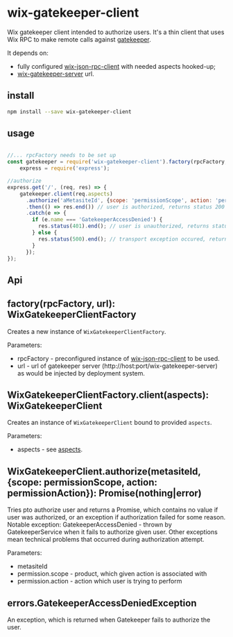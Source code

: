 # wix-gatekeeper-client

Wix gatekeeper client intended to authorize users. It's a thin client that uses Wix RPC to make remote calls against [gatekeeper](https://github.com/wix-private/authorization/tree/master/gatekeeper-server). 

It depends on:
 - fully configured [wix-json-rpc-client](../rpc/wix-json-rpc-client) with needed aspects hooked-up;
 - [wix-gatekeeper-server](https://github.com/wix-private/authorization/tree/master/gatekeeper-server) url.

## install

```bash
npm install --save wix-gatekeeper-client
```

## usage

```js

//... rpcFactory needs to be set up
const gatekeeper = require('wix-gatekeeper-client').factory(rpcFactory, 'http://gatekeeper:3000'),
    express = require('express');

//authorize
express.get('/', (req, res) => {
    gatekeeper.client(req.aspects)
      .authorize('aMetasiteId', {scope: 'permissionScope', action: 'permissionAction'})
      .then(() => res.end()) // user is authorized, returns status 200
      .catch(e => {
        if (e.name === 'GatekeeperAccessDenied') {
          res.status(401).end(); // user is unauthorized, returns status 401
        } else {
          res.status(500).end(); // transport exception occured, returns status 500
        }
      });
});
```

## Api
## factory(rpcFactory, url): WixGatekeeperClientFactory
Creates a new instance of `WixGatekeeperClientFactory`.

Parameters:
 - rpcFactory - preconfigured instance of [wix-json-rpc-client](../rpc/wix-json-rpc-client) to be used.
 - url - url of gatekeeper server (http://host:port/wix-gatekeeper-server) as would be injected by deployment system.

## WixGatekeeperClientFactory.client(aspects): WixGatekeeperClient
Creates an instance of `WixGatekeeperClient` bound to provided `aspects`.

Parameters:
 - aspects - see [aspects](../../aspects).

## WixGatekeeperClient.authorize(metasiteId, {scope: permissionScope, action: permissionAction}): Promise(nothing|error)
Tries pto authorize user and returns a Promise, which contains no value if user was authorized, 
or an exception if authorization failed for some reason. Notable exception: GatekeeperAccessDenied - thrown
by GatekeeperService when it fails to authorize given user. Other exceptions mean technical problems
that occurred during authorization attempt.

Parameters:
 - metasiteId
 - permission.scope - product, which given action is associated with
 - permission.action - action which user is trying to perform

## errors.GatekeeperAccessDeniedException
An exception, which is returned when Gatekeeper fails to authorize the user.
